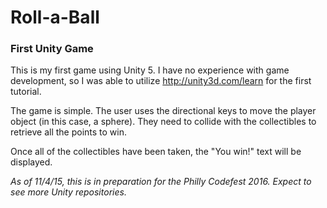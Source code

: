 # Roll-a-Ball

### First Unity Game

This is my first game using Unity 5. I have no experience with game development, so I was able to utilize http://unity3d.com/learn for the first tutorial. 

The game is simple. The user uses the directional keys to move the player object (in this case, a sphere). They need to collide with the collectibles to retrieve all the points to win. 

Once all of the collectibles have been taken, the "You win!" text will be displayed.

*As of 11/4/15, this is in preparation for the Philly Codefest 2016. Expect to see more Unity repositories.*

